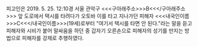 피고인은 2019. 5. 25. 12:10경 서울 관악구 <<<구아래주소>>>B<<</구아래주소>>> 앞 도로에서 택시를 타려다가 오토바 이를 타고 지나가던 피해자 <<<내국인이름>>>C<<</내국인이름>>>(19세)로부터 "여기서 택시를 타면 안 된다."라는 말을 듣고 피해자와 시비가 붙어 말싸움을 하던 중 갑자기 오른손으로 피해자의 성기를 만지는 방법으로 피해자를 강제로 추행하였다.